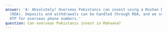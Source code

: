 ```yaml
---
answer: 'A: Absolutely! Overseas Pakistanis can invest using a Roshan Digital Account
  (RDA). Deposits and withdrawals can be handled through RDA, and we support WhatsApp
  OTP for overseas phone numbers.'
question: Can overseas Pakistanis invest in Mahaana?
---
```

